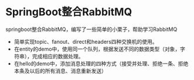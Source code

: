 # SpringBoot整合RabbitMQ
springboot整合RabbitMQ，编写了一些简单的小栗子，帮助学习RabbitMQ
- 简单实现topic、fanout、direct和headers四种交换机的使用。
- 在entity的demo中，使用同一个队列，根据发送不同的数据类型（对象，字符串），完成相应的数据处理。
- 在hello的demo中，添加消息处理的四种方式（接受并处理、拒绝一条、拒绝本条及以后的所有消息、消息重新发送）